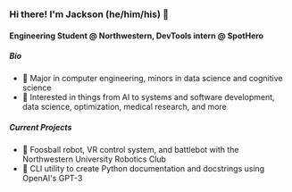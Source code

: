 ### Hi there! I'm Jackson (he/him/his) 👋
#### Engineering Student @ Northwestern, DevTools intern @ SpotHero

##### Bio
- 📓 Major in computer engineering, minors in data science and cognitive science
- 🌱 Interested in things from AI to systems and software development, data science, optimization, medical research, and more

##### Current Projects
 - 🤖 Foosball robot, VR control system, and battlebot with the Northwestern University Robotics Club
 - 💬 CLI utility to create Python documentation and docstrings using OpenAI's GPT-3

<!--
**readjfb/readjfb** is a ✨ _special_ ✨ repository because its `README.md` (this file) appears on your GitHub profile.

Here are some ideas to get you started:

- 🔭 I’m currently working on ...
- 🌱 I’m currently learning ...
- 👯 I’m looking to collaborate on ...
- 🤔 I’m looking for help with ...
- 💬 Ask me about ...
- 📫 How to reach me: ...
- 😄 Pronouns: ...
- ⚡ Fun fact: ...
-->
